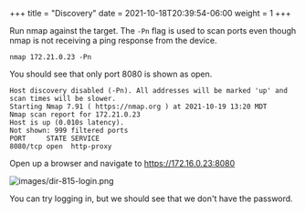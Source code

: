 +++
title = "Discovery"
date = 2021-10-18T20:39:54-06:00
weight = 1
+++

Run nmap against the target. The `-Pn` flag is used to scan ports even though nmap is not receiving a ping response from the device.
```
nmap 172.21.0.23 -Pn
```

You should see that only port 8080 is shown as open.
```
Host discovery disabled (-Pn). All addresses will be marked 'up' and scan times will be slower.
Starting Nmap 7.91 ( https://nmap.org ) at 2021-10-19 13:20 MDT
Nmap scan report for 172.21.0.23
Host is up (0.010s latency).
Not shown: 999 filtered ports
PORT     STATE SERVICE
8080/tcp open  http-proxy
```

Open up a browser and navigate to https://172.16.0.23:8080

![images/dir-815-login.png](/static/dir-815-login.png)

You can try logging in, but we should see that we don't have the password.
